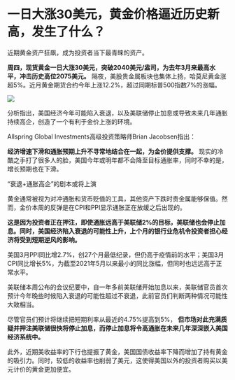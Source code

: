 # 一日大涨30美元，黄金价格逼近历史新高，发生了什么？

近期黄金资产狂飙，成为投资者当下最青睐的资产。

**周四，现货黄金一日大涨30美元，突破2040美元/盎司，为去年3月来最高水平，冲击历史高位2075美元。**
隔夜，美股贵金属板块也集体上扬，哈莫尼黄金涨超5%。近月黄金期货合约今年上涨12.2%，超过同期标普500指数7%的涨幅。

![](https://inews.gtimg.com/news_bt/OGnUCbjaqlEROxHQ_-K7FTlqY1ewjAw9LRPJs2iBWnQyIAA/1000)

分析指出，美国经济今年可能陷入衰退，以及美联储停止加息或导致未来几年通胀持续高企，创造了一个有利于金价上涨的环境。

Allspring Global Investments高级投资策略师Brian Jacobsen指出：

**经济增速下滑和通胀预期上升不寻常地结合在一起，为金价提供支撑。**
现实的冷酷之手打了很多人的脸，美国今年或明年都不会降至目标通胀率，同时不幸的是，增长预期也在下滑。

“衰退+通胀高企”的剧本或将上演

黄金通常被视为对冲通胀和货币贬值的工具，其他资产下跌时贵金属能够保值。然而，金价本周的反弹是在CPI和PPI显示通胀正在放缓之后出现的。

**这是因为投资者正在押注，即使通胀远高于美联储2%的目标，美联储也会停止加息。同时，美国经济陷入衰退的可能性上升，上个月的银行业危机令投资者担心经济将受到短期逆风的影响。**

美国3月PPI同比增2.7%，创27个月最低纪录，但仍高于疫情前的水平；美国3月CPI同比增长5%，为截至2021年5月以来最小的同比涨幅，但同时也远远高于正常水平。

美联储本周公布的会议纪要中，自一年多前美联储开始加息以来，美联储官员首次预计今年晚些时候陷入衰退的可能性超过不衰退，此前官员们判断两种情况可能性大致相当。

尽管官员们预计将继续把短期利率从最近的4.75%提高到5%，
**但市场对此充满质疑并押注美联储很快将停止加息，而停止加息将令高通胀在未来几年深深嵌入美国经济系统中。**

此外，近期美收益率的下行也提振了黄金，美国国债收益率下降而增加了持有黄金的吸引力。同时，较低的收益率也削弱了美元，这使得美国以外的投资者购买以美元计价的黄金更加便宜。

